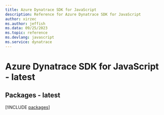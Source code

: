 ```yaml
---
title: Azure Dynatrace SDK for JavaScript
description: Reference for Azure Dynatrace SDK for JavaScript
author: xirzec
ms.author: jeffish
ms.data: 09/25/2023
ms.topic: reference
ms.devlang: javascript
ms.service: dynatrace
---
```

# Azure Dynatrace SDK for JavaScript - latest
## Packages - latest
[!INCLUDE [packages](dynatrace-index.md)]